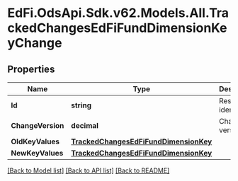 # EdFi.OdsApi.Sdk.v62.Models.All.TrackedChangesEdFiFundDimensionKeyChange

## Properties

Name | Type | Description | Notes
------------ | ------------- | ------------- | -------------
**Id** | **string** | Resource identifier | [optional] 
**ChangeVersion** | **decimal** | Change version | [optional] 
**OldKeyValues** | [**TrackedChangesEdFiFundDimensionKey**](TrackedChangesEdFiFundDimensionKey.md) |  | [optional] 
**NewKeyValues** | [**TrackedChangesEdFiFundDimensionKey**](TrackedChangesEdFiFundDimensionKey.md) |  | [optional] 

[[Back to Model list]](../../README.md#documentation-for-models) [[Back to API list]](../../README.md#documentation-for-api-endpoints) [[Back to README]](../../README.md)

